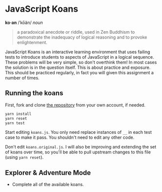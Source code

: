# JavaScript Koans

**ko·an**
/ˈkōän/
_noun_
> a paradoxical anecdote or riddle, used in Zen Buddhism to demonstrate the inadequacy of logical reasoning and to provoke enlightenment.

JavaScript Koans is an interactive learning environment that uses failing tests to introduce students to aspects of JavaScript in a logical sequence. These problems will be very simple, so don't overthink them! In most cases the solution is in the question itself. This is about practice and exposure. This should be practiced regularly, in fact you will given this assignment a number of times.

## Running the koans

First, fork and clone [the repository](https://github.com/tiy-tpa-fee/koans) from your own account, if needed.

```sh
yarn install
yarn reset
yarn test
```

Start editing `koans.js`. You only need replace instances of `__` in each test case to make it pass. You shouldn't need to edit any other code.

Don't edit `koans.original.js`. I will also be improving and extending the set of koans over time, so you'll be able to pull upstream changes to this file (using `yarn reset`).

## Explorer & Adventure Mode

- Complete all of the available koans.

